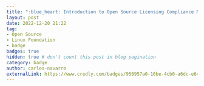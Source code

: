 ```yaml
---
title: ":blue_heart: Introduction to Open Source Licensing Compliance Management"
layout: post
date: 2022-12-20 21:22
tag:
- Open Source
- Linux Foundation
- badge
badges: true
hidden: true # don't count this post in blog pagination
category: badge
author: carlos-navarro
externalLink: https://www.credly.com/badges/950957a0-16be-4cb0-a6dc-e64811e2e0f9
---
```

